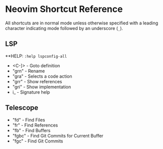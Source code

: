 # Neovim Shortcut Reference

All shortcuts are in normal mode unless otherwise specified with a leading character indicating mode followed by an underscore (`_`).

## LSP

**HELP: `:help lspconfig-all`

- <C-]> - Goto definition
- "grn" - Rename
- "gra" - Selects a code action
- "grr" - Show references
- "gri" - Show implementation
- i_<C-s> - Signature help

## Telescope

- "<space>fd" - Find Files
- "<space>fr" - Find References
- "<space>fb" - Find Buffers
- "<space>fgbc" - Find Git Commits for Current Buffer
- "<space>fgc" - Find Git Commits
